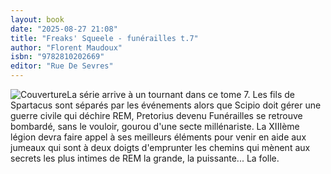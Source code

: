 ```yaml
---
layout: book
date: "2025-08-27 21:08"
title: "Freaks' Squeele - funérailles t.7"
author: "Florent Maudoux"
isbn: "9782810202669"
editor: "Rue De Sevres"
---
```

![Couverture](/img/9782810202669.jpg)La série arrive à un tournant dans ce tome 7. Les fils de Spartacus sont séparés par les événements alors que Scipio doit gérer une guerre civile qui déchire REM, Pretorius devenu Funérailles se retrouve bombardé, sans le vouloir, gourou d'une secte millénariste. La XIIIème légion devra faire appel à ses meilleurs éléments pour venir en aide aux jumeaux qui sont à deux doigts d'emprunter les chemins qui mènent aux secrets les plus intimes de REM la grande, la puissante... La folle.